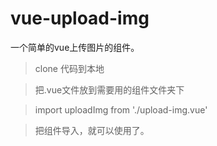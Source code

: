 # vue-upload-img
一个简单的vue上传图片的组件。

> clone 代码到本地

> 把.vue文件放到需要用的组件文件夹下

> import uploadImg from './upload-img.vue'

> 把组件导入，就可以使用了。
